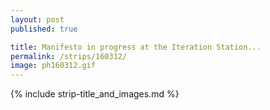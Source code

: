 ```yaml
---
layout: post
published: true

title: Manifesto in progress at the Iteration Station...
permalink: /strips/160312/
image: ph160312.gif
---
```


{% include strip-title_and_images.md %}